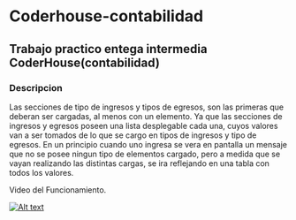 # Coderhouse-contabilidad
## Trabajo practico entega intermedia CoderHouse(contabilidad)
### Descripcion
Las secciones de tipo de ingresos y tipos de egresos, son las primeras que deberan ser cargadas, al menos con un elemento. Ya que las secciones de ingresos y egresos poseen una lista desplegable cada una, cuyos valores van a ser tomados de lo que se cargo en tipos de ingresos y tipo de egresos.
En un principio cuando uno ingresa se vera en pantalla un mensaje que no se posee ningun tipo de elementos cargado, pero a medida que se vayan realizando las distintas cargas, se ira reflejando en una tabla con todos los valores.


Video del Funcionamiento.

[![Alt text](https://img.youtube.com/vi/fwhE3ovCUqE/0.jpg)](https://www.youtube.com/watch?v=fwhE3ovCUqE)
